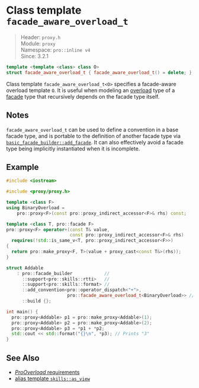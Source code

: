# Class template `facade_aware_overload_t`

> Header: `proxy.h`  
> Module: `proxy`  
> Namespace: `pro::inline v4`  
> Since: 3.2.1

```cpp
template <template <class> class O>
struct facade_aware_overload_t { facade_aware_overload_t() = delete; };
```

Class template `facade_aware_overload_t<O>` specifies a facade-aware overload template `O`. It is useful when modeling an [overload](ProOverload.md) type of a [facade](facade.md) type that recursively depends on the facade type itself.

## Notes

`facade_aware_overload_t` can be used to define a convention in a base facade type, and is portable to the definition of another facade type via [`basic_facade_builder::add_facade`](basic_facade_builder/add_facade.md). It can also effectively avoid a facade type being implicitly instantiated when it is incomplete.

## Example

```cpp
#include <iostream>

#include <proxy/proxy.h>

template <class F>
using BinaryOverload =
    pro::proxy<F>(const pro::proxy_indirect_accessor<F>& rhs) const;

template <class T, pro::facade F>
pro::proxy<F> operator+(const T& value,
                        const pro::proxy_indirect_accessor<F>& rhs)
  requires(!std::is_same_v<T, pro::proxy_indirect_accessor<F>>)
{
  return pro::make_proxy<F, T>(value + proxy_cast<const T&>(rhs));
}

struct Addable
    : pro::facade_builder            //
      ::support<pro::skills::rtti>   //
      ::support<pro::skills::format> //
      ::add_convention<pro::operator_dispatch<"+">,
                       pro::facade_aware_overload_t<BinaryOverload>> //
      ::build {};

int main() {
  pro::proxy<Addable> p1 = pro::make_proxy<Addable>(1);
  pro::proxy<Addable> p2 = pro::make_proxy<Addable>(2);
  pro::proxy<Addable> p3 = *p1 + *p2;
  std::cout << std::format("{}\n", *p3); // Prints "3"
}
```

## See Also

- [*ProOverload* requirements](ProOverload.md)
- [alias template `skills::as_view`](skills_as_view.md)
